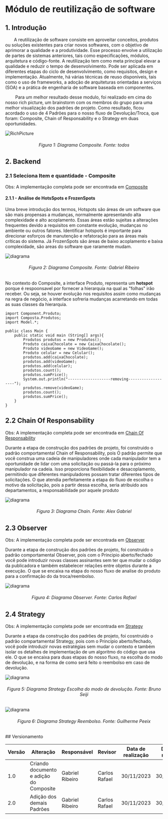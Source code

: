 # Módulo de reutilização de software

## 1. Introdução

&emsp;&emsp;A reutilização de software consiste em aproveitar conceitos, produtos ou soluções existentes para criar novos softwares, com o objetivo de aprimorar a qualidade e a produtividade. Esse processo envolve a utilização de partes de sistemas anteriores, tais como especificações, módulos, arquitetura e código-fonte. A reutilização tem como meta principal elevar a qualidade e reduzir o tempo de desenvolvimento. Pode ser aplicada em diferentes etapas do ciclo de desenvolvimento, como requisitos, design e implementação. Atualmente, há várias técnicas de reuso disponíveis, tais como o uso de frameworks, a adoção de arquiteturas orientadas a serviços (SOA) e a prática de engenharia de software baseada em componentes.

&emsp;&emsp; Para um melhor resultado desse modulo, foi realizado em cima do nosso rich picture, um brainstorm com os membros do grupo para uma melhor visualização dos padrões de projeto. Como resultado, ficou acordado o uso de 4 Padrões para o nosso fluxo de Devolução/Troca, que foram: Composite, Chain of Responsability e o Strategy em duas oportunidades.


![RichPicture](../Assets/rich_Picture_comPadroes.png)
<h6 align = "center">Figura 1: Diagrama Composite. Fonte: todos</h6>

## 2. Backend

### 2.1 Seleciona Item e quantidade - Composite
Obs: A implementação completa pode ser encontrada em [Composite](/PadroesDeProjeto/Composite/Composite.md)


#### 2.1.1 - Análise de HotsSpots e FrozenSpots

Uma breve introdução dos termos, Hotspots são áreas de um software que são mais propensas a mudanças, normalmente apresentando alta complexidade e alto acoplamento. Essas áreas estão sujeitas a alterações frequentes devido a requisitos em constante evolução, mudanças no ambiente ou outros fatores. Identificar hotspots é importante para direcionar esforços de manutenção e refatoração para as áreas mais críticas do sistema. Já FrozenSpots são áreas de baixo acoplamento e baixa complexidade, são areas do software que raramente mudam.

![diagrama](../Assets/PadroesProjeto/Composite/diagrama_Composite.png)
<h6 align = "center">Figura 2: Diagrama Composite. Fonte: Gabriel Ribeiro</h6>

No contexto do Composite, a interface Produto, representa um **hotspot** porque é respoonsavel por fornecer a hierarquia na qual as "folhas" irão receber. Ou seja, se houver evolução nos requisitos assim como mudanças na regra de negócio, a interface sofreria mudanças acarretando em todas as suas classes da hierarquia. 
```
import Component.Produto;
import Composta.Produtos;
import Model.*;

public class Main {
    public static void main (String[] args){
        Produtos produtos = new Produtos();
        Produto caixaChocolate = new CaixaChocolate();
        Produto videoGame = new VideoGame();
        Produto celular = new Celular();
        produtos.add(caixaChocolate);
        produtos.add(videoGame);
        produtos.add(celular);
        produtos.count();
        produtos.sumPrice();
        System.out.println("-------------------removing-------------------");
        produtos.remove(videoGame);
        produtos.count();
        produtos.sumPrice();
    }
}
```
## 2.2 Chain Of Responsability

Obs: A implementação completa pode ser encontrada em [Chain Of Responsability](/docs/PadroesDeProjeto/ChainOfResponsibility.md)

Durante a etapa de construção dos padrões de projeto, foi construido o padrão comportamental Chain of Responsability, pois O padrão permite que você construa uma cadeia de manipuladores onde cada manipulador tem a oportunidade de lidar com uma solicitação ou passá-la para o próximo manipulador na cadeia. Isso proporciona flexibilidade e desacoplamento, permitindo que diferentes manipuladores possam tratar diferentes tipos de solicitações. O que atendia perfeitamente a etapa do fluxo de escolha o motivo da solicitação, pois a partir dessa escolha, seria atribuido aos departamentos, a responsabilidade por aquele produto 

![diagrama](../Assets/PadroesProjeto/chainUml.png)
<h6 align = "center">Figura 3: Diagrama Chain. Fonte: Alex Gabriel</h6>


## 2.3 Observer 

Obs: A implementação completa pode ser encontrada em [Observer](/docs/PadroesDeProjeto/Observer.md)


Durante a etapa de construção dos padrões de projeto, foi construido o padrão comportamental Observer, pois com o Principio aberto/fechado você pode introduzir novas classes assinantes sem ter que mudar o código da publicadora e também estabelecer relações entre objetos durante a execução. O que se encaixa na etapa do nosso fluxo de 
analise do produto para a confirmação do da troca/reembolso.

![diagrama](../Assets/PadroesProjeto/Observer/observer_diagram.png)
<h6 align = "center">Figura 4: Diagrama Observer. Fonte: Carlos Rafael</h6>




## 2.4 Strategy 

Obs: A implementação completa pode ser encontrada em [Strategy](/docs/PadroesDeProjeto/Strategy/Strategy.md)

Durante a etapa da construção dos padrões de projeto, foi cosntruido o padrão compartamental Strategy, pois com o Princípio aberto/fechado, você pode introduzir novas estratégias sem mudar o contexto e também isolar os detalhes de implementação de um algoritmo do código que usa ele. O que se encaixa para duas etapas do nosso fluxo, na escolha do modo de devolução, e na forma de como será feito o reembolso em caso de devolução.

![diagrama](../Assets/PadroesProjeto/StrategyReturn.png)
<h6 align = "center">Figura 5: Diagrama Strategy Escolha do modo de devolução. Fonte: Bruno Seiji</h6>

![diagrama](../Assets/PadroesProjeto/Strategy.png)
<h6 align = "center">Figura 6: Diagrama Strategy Reembolso. Fonte: Guilherme Peeix</h6>
## Versionamento

| Versão | Alteração            | Responsável    | Revisor | Data de realização | Data de revisão |
| ------ | -------------------- | -------------- | ------- | ------------------ | --------------- |
|  1.0   | Criando documento e adição do Composite| Gabriel Ribeiro | Carlos Rafael | 30/11/2023 | 30/11/2023 |
|  2.0   | Adição dos demais Padrões | Gabriel Ribeiro | Carlos Rafael | 30/11/2023 | 30/11/2023 |
